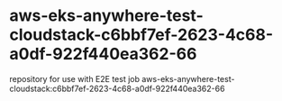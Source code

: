 # aws-eks-anywhere-test-cloudstack-c6bbf7ef-2623-4c68-a0df-922f440ea362-66
repository for use with E2E test job aws-eks-anywhere-test-cloudstack:c6bbf7ef-2623-4c68-a0df-922f440ea362-66
